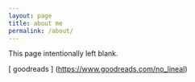 ```yaml
---
layout: page
title: about me
permalink: /about/
---
```


This page intentionally left blank.

[ goodreads ] (https://www.goodreads.com/no_lineal)
